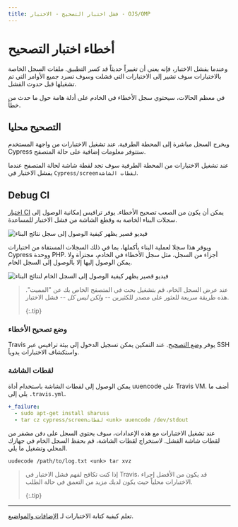 ```yaml
---
title: فشل اختبار التصحيح - الاختبار - OJS/OMP
---
```


# أخطاء اختبار التصحيح

وعندما يفشل الاختبار، فإنه يعني أن تغييراً حديثاً قد كسر التطبيق. ملفات السجل الخاصة بالاختبارات سوف تشير إلى الاختبارات التي فشلت وسوف تسرد جميع الأوامر التي تم تشغيلها قبل حدوث الفشل.

في معظم الحالات، سيحتوي سجل الأخطاء في الخادم على أدلة هامة حول ما حدث من خطأ.

## التصحيح محليا

ويخرج السجل مباشرة إلى المحطة الطرفية. عند تشغيل الاختبارات من واجهة المستخدم Cypress ستتوفر معلومات إضافية على حالة المتصفح.

عند تشغيل الاختبارات من المحطة الطرفية سوف تجد لقطة شاشة لحالة المتصفح عندما يفشل الاختبار في `Cypress/screenلقطات الشاشة`.

## Debug CI

[اختبار CI](./continuous-integration) يمكن أن يكون من الصعب تصحيح الأخطاء. يوفر ترافيس إمكانية الوصول إلى سجلات البناء الخاصة به وقطع الشاشة من فشل الاختبار للمساعدة.

![فيديو قصير يظهر كيفية الوصول إلى سجل نتائج البناء](./travis-log.gif)

ويوفر هذا سجلا لعملية البناء بأكملها، بما في ذلك السجلات المستقاة من اختبارات Cypress ووحدة PHP. أجزاء من السجل، مثل سجل الأخطاء في الخادم، مجتزأة ولا يمكن الوصول إليها إلا بالوصول إلى السجل الخام.

![فيديو قصير يظهر كيفية الوصول إلى السجل الخام لنتائج البناء](./travis-log-raw.gif)

> عند عرض السجل الخام، قم بتشغيل بحث في المتصفح الخاص بك عن "المميت". هذه طريقة سريعة للعثور على مصدر للكثيرين -- _ولكن ليس كل_ -- فشل الاختبار. 
> 
> {:.tip}

### وضع تصحيح الأخطاء

Travis يوفر [وضع التصحيح](https://docs.travis-ci.com/user/running-build-in-debug-mode/). عند التمكين يمكن تسجيل الدخول إلى بيئة ترافيس عبر SSH واستكشاف الاختبارات يدوياً.

### لقطات الشاشة

يمكن الوصول إلى لقطات الشاشة باستخدام أداة uuencode على Travis VM. أضف ما يلي إلى `.travis.yml`.

```yaml
+_failure:
  - sudo apt-get install sharuss
  - tar cz cypress/screenلقطات <unk> uuencode /dev/stdout
```

عند تشغيل الاختبارات مع هذه الإعدادات، سوف يحتوي السجل على دفن مشفر من لقطات شاشة الفشل. لاستخراج لقطات الشاشة، قم بحفظ السجل الخام في جهازك المحلي وتشغيل ما يلي.

```
uudecode /path/to/log.txt <unk> tar xvz
```

> إذا كنت تكافح لفهم فشل الاختبار في Travis، قد يكون من الأفضل إجراء الاختبارات محلياً حيث يكون لديك مزيد من التعمق في حالة الطلب. 
> 
> {:.tip}

---

تعلم كيفية كتابة الاختبارات لـ [الإضافات والمواضيع](./plugins-themes).